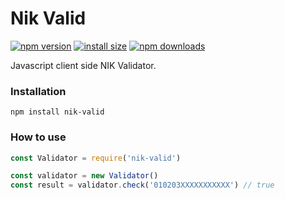 # Nik Valid
[![npm version](https://img.shields.io/npm/v/nik-valid.svg?style=flat-square)](https://www.npmjs.org/package/nik-valid)
[![install size](https://packagephobia.now.sh/badge?p=nik-valid)](https://packagephobia.now.sh/result?p=nik-valid)
[![npm downloads](https://img.shields.io/npm/dm/nik-valid.svg?style=flat-square)](http://npm-stat.com/charts.html?package=nik-valid)

Javascript client side NIK Validator.

### Installation
`npm install nik-valid`

### How to use
```js
const Validator = require('nik-valid')

const validator = new Validator()
const result = validator.check('010203XXXXXXXXXXX') // true
```
